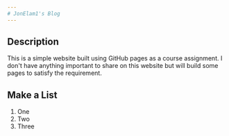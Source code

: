 ```yaml
---
# JonElam1's Blog
---
```

## Description
This is a simple website built using GitHub pages as a course assignment. I don't have anything important to share on this website but will build some pages to satisfy the requirement.

## Make a List
1. One
2. Two
3. Three
